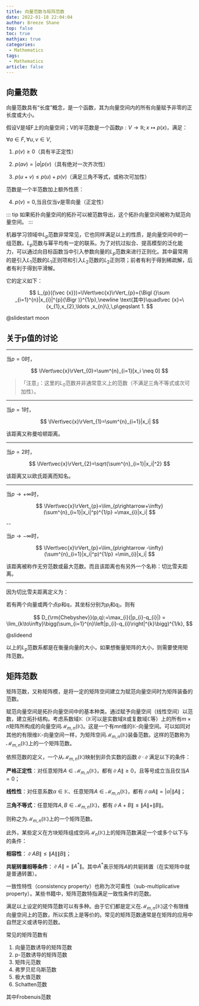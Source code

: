 ```yaml
---
title: 向量范数与矩阵范数
date: 2022-01-18 22:04:04
author: Breeze Shane
top: false
toc: true
mathjax: true
categories: 
 - Mathematics
tags: 
 - Mathematics
article: false
---
```

## 向量范数

向量范数具有“长度”概念，是一个函数，其为向量空间内的所有向量赋予非零的正长度或大小。

假设V是域F上的向量空间；V的半范数是一个函数$p:V\to \mathbb {R} ;x\mapsto p(x)$，满足：

$\forall a\in F,\forall u,v\in V,$

1. $p(v)\geq 0$（具有半正定性）

2. $p(av)=|a|p(v)$（具有绝对一次齐次性）

3. $p(u+v)\leq p(u)+p(v)$（满足三角不等式，或称次可加性）

范数是一个半范数加上额外性质：

4. $p(v)=0$,当且仅当$v$是零向量（正定性）

::: tip
如果拓扑向量空间的拓扑可以被范数导出，这个拓扑向量空间被称为赋范向量空间。
:::

机器学习领域中$L_p$范数非常常见，它也同样满足以上的性质，是向量空间中的一组范数。$L_{p}$范数与幂平均有一定的联系。为了对抗过拟合、提高模型的泛化能力，可以通过向目标函数当中引入参数向量的$L_{p}$范数来进行正则化。其中最常用的是引入$L_{1}$范数的$L_{1}$正则项和引入$L_{2}$范数的$L_{2}$正则项；前者有利于得到稀疏解，后者有利于得到平滑解。

它的定义如下：

$$
L_{p}({\vec {x}})=\lVert\vec{x}\rVert_{p}={\Bigl (}\sum _{i=1}^{n}|x_{i}|^{p}{\Bigr )}^{1/p},\newline
\text{其中}\quad\vec {x}=\{x_{1},x_{2},\ldots ,x_{n}\},\,p\geqslant 1.
$$

@slidestart moon

## 关于p值的讨论

---

当$p=0$时，

$$
\lVert\vec{x}\rVert_{0}=\sum^{n}_{i=1}[x_i \neq 0]
$$

> 「注意」：这里的$L_{0}$范数并非通常意义上的范数（不满足三角不等式或次可加性）。

---

当$p=1$时，

$$
\lVert\vec{x}\rVert_{1}=\sum^{n}_{i=1}|x_i|
$$

该距离又称曼哈顿距离。

---

当$p=2$时，

$$
\lVert\vec{x}\rVert_{2}=\sqrt{\sum^{n}_{i=1}|x_i|^2}
$$

该距离又以欧氏距离而知名。

---

当$p \rightarrow +\infty$时，

$$
\lVert\vec{x}\rVert_{p}=\lim_{p\rightarrow+\infty}(\sum^{n}_{i=1}|x_i|^p)^{1/p} =\max_{i}|x_i|
$$

--

当$p \rightarrow -\infty$时，

$$
\lVert\vec{x}\rVert_{p}=\lim_{p\rightarrow -\infty}(\sum^{n}_{i=1}|x_i|^p)^{1/p} =\min_{i}|x_i|
$$

该距离被称作无穷范数或最大范数。而且该距离也有另外一个名称：切比雪夫距离。

---

因为切比雪夫距离定义为：

若有两个向量或两个点p和q，其坐标分别为$p_{i}$和$q_i$，则有

$$
D_{\rm{Chebyshev}}(p,q):=\max_{i}(|p_{i}-q_{i}|) = \lim_{k\to\infty}\bigg(\sum_{i=1}^{n}\left|p_{i}-q_{i}\right|^{k}\bigg)^{1/k},
$$

@slideend

以上的$L_p$范数系都是在衡量向量的大小，如果想衡量矩阵的大小，则需要使用矩阵范数。


## 矩阵范数
矩阵范数，又称矩阵模，是将一定的矩阵空间建立为赋范向量空间时为矩阵装备的范数。

赋范向量空间是拓扑向量空间中的基本种类。通过赋予向量空间（线性空间）以范数，建立拓扑结构。考虑系数域$\mathbb{K}$（$\mathbb{K}$可以是实数域$\mathbb{R}$或复数域$\mathbb{C}$等）上的所有$m \times n$矩阵所构成的向量空间$\mathcal{M}_{m, n}(\mathbb{K})$。这是一个有$m n$维的$\mathbb {K}$-向量空间。可以如同对其他的有限维$\mathbb {K}$-向量空间一样，为矩阵空间$\mathcal{M}_{m, n}(\mathbb{K})$装备范数。这样的范数称为$\mathcal{M}_{m, n}(\mathbb{K})$上的一个矩阵范数。

依照范数的定义，一个从$\mathcal{M}_{m, n}(\mathbb{K})$映射到非负实数的函数$\| \cdot \|$满足以下的条件：

**严格正定性**：对任意矩阵$A \in \mathcal{M}_{m, n}(\mathbb{K})$，都有$\|A\|\ge 0$，且等号成立当且仅当$A=0$；

**线性性**：对任意系数$\alpha \in \mathbb{K}$、任意矩阵$A \in \mathcal{M}_{m, n}(\mathbb{K})$，都有$\|\alpha A\|=|\alpha|\|A\|$；

**三角不等式**：任意矩阵$A, B \in \mathcal{M}_{m, n}(\mathbb{K})$，都有$\|A+B\|\leq \|A\|+\|B\|$。

则称之为$\mathcal{M}_{m, n}(\mathbb{K})$上的一个矩阵范数。

此外，某些定义在方块矩阵组成空间$\mathcal{M}_{n}(\mathbb{K})$上的矩阵范数满足一个或多个以下与的条件：

**相容性**：$\|AB\| \le \|A\|\|B\|$；

**共轭转置相等条件**：$\|A\|=\|A^*\|$。其中$A^*$表示矩阵$A$的共轭转置（在实矩阵中就是普通转置）。

一致性特性（consistency property）也称为次可乘性（sub-multiplicative property）。某些书籍中，矩阵范数特指满足一致性条件的范数。

满足以上设定的矩阵范数可以有多种。由于它们都是定义在$\mathcal{M}_{m, n}(\mathbb{K})$这个有限维向量空间上的范数，所以实质上是等价的。常见的矩阵范数通常是在矩阵的应用中自然定义或诱导的范数。

常见的矩阵范数有

1. 向量范数诱导的矩阵范数
2. p-范数诱导的矩阵范数
3. 矩阵元范数
4. 弗罗贝尼乌斯范数
5. 极大值范数
6. Schatten范数

其中Frobenuis范数

